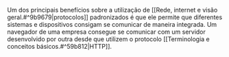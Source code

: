 Um dos principais benefícios sobre a utilização de [[Rede, internet e visão geral.#^9b9679|protocolos]] padronizados é que ele permite que diferentes sistemas e dispositivos consigam se comunicar de maneira integrada. Um navegador de uma empresa consegue se comunicar com um servidor desenvolvido por outra desde que utilizem o protocolo [[Terminologia e conceitos básicos.#^59b812|HTTP]].
